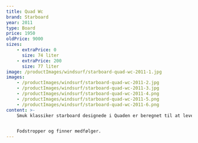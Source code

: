 ```yaml
---
title: Quad Wc
brand: Starboard
year: 2011
type: Board
price: 1950
oldPrice: 9000
sizes:
    - extraPrice: 0
      size: 74 liter
    - extraPrice: 200
      size: 77 liter
image: /productImages/windsurf/starboard-quad-wc-2011-1.jpg
images:
    - /productImages/windsurf/starboard-quad-wc-2011-2.jpg
    - /productImages/windsurf/starboard-quad-wc-2011-3.jpg
    - /productImages/windsurf/starboard-quad-wc-2011-4.png
    - /productImages/windsurf/starboard-quad-wc-2011-5.png
    - /productImages/windsurf/starboard-quad-wc-2011-6.png
content: >-
    Smuk klassiker starboard designede i Quaden er beregnet til at levere massere af rækkevidde, hastighed og drive og en "full-rail"-drejning fornemmelse i enhver type surf. Denne Wc versionen, er perfekt all around klassiker til samlingen. 


    Fodstropper og finner medfølger.
---
```

